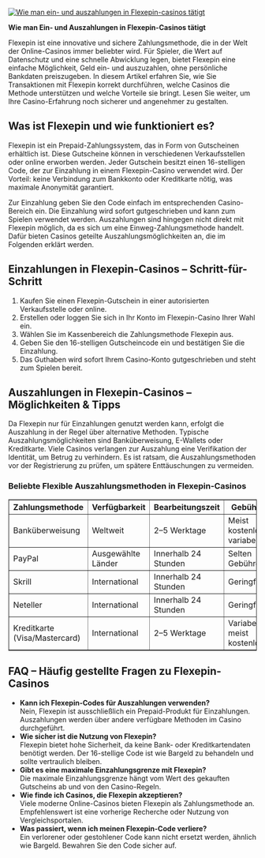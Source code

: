 [![Wie man ein- und auszahlungen in Flexepin-casinos tätigt](https://123-caf.pages.dev/gitsignup.png)](https://vrmoo.ru/Bt82HjjY)

<p><strong>Wie man Ein- und Auszahlungen in Flexepin-Casinos tätigt</strong></p> <p>Flexepin ist eine innovative und sichere Zahlungsmethode, die in der Welt der Online-Casinos immer beliebter wird. Für Spieler, die Wert auf Datenschutz und eine schnelle Abwicklung legen, bietet Flexepin eine einfache Möglichkeit, Geld ein- und auszuzahlen, ohne persönliche Bankdaten preiszugeben. In diesem Artikel erfahren Sie, wie Sie Transaktionen mit Flexepin korrekt durchführen, welche Casinos die Methode unterstützen und welche Vorteile sie bringt. Lesen Sie weiter, um Ihre Casino-Erfahrung noch sicherer und angenehmer zu gestalten.</p>  <h2>Was ist Flexepin und wie funktioniert es?</h2> <p>Flexepin ist ein Prepaid-Zahlungssystem, das in Form von Gutscheinen erhältlich ist. Diese Gutscheine können in verschiedenen Verkaufsstellen oder online erworben werden. Jeder Gutschein besitzt einen 16-stelligen Code, der zur Einzahlung in einem Flexepin-Casino verwendet wird. Der Vorteil: keine Verbindung zum Bankkonto oder Kreditkarte nötig, was maximale Anonymität garantiert.</p> <p>Zur Einzahlung geben Sie den Code einfach im entsprechenden Casino-Bereich ein. Die Einzahlung wird sofort gutgeschrieben und kann zum Spielen verwendet werden. Auszahlungen sind hingegen nicht direkt mit Flexepin möglich, da es sich um eine Einweg-Zahlungsmethode handelt. Dafür bieten Casinos geteilte Auszahlungsmöglichkeiten an, die im Folgenden erklärt werden.</p>  <h2>Einzahlungen in Flexepin-Casinos – Schritt-für-Schritt</h2> <ol>   <li>Kaufen Sie einen Flexepin-Gutschein in einer autorisierten Verkaufsstelle oder online.</li>   <li>Erstellen oder loggen Sie sich in Ihr Konto im Flexepin-Casino Ihrer Wahl ein.</li>   <li>Wählen Sie im Kassenbereich die Zahlungsmethode Flexepin aus.</li>   <li>Geben Sie den 16-stelligen Gutscheincode ein und bestätigen Sie die Einzahlung.</li>   <li>Das Guthaben wird sofort Ihrem Casino-Konto gutgeschrieben und steht zum Spielen bereit.</li> </ol>  <h2>Auszahlungen in Flexepin-Casinos – Möglichkeiten & Tipps</h2> <p>Da Flexepin nur für Einzahlungen genutzt werden kann, erfolgt die Auszahlung in der Regel über alternative Methoden. Typische Auszahlungsmöglichkeiten sind Banküberweisung, E-Wallets oder Kreditkarte. Viele Casinos verlangen zur Auszahlung eine Verifikation der Identität, um Betrug zu verhindern. Es ist ratsam, die Auszahlungsmethoden vor der Registrierung zu prüfen, um spätere Enttäuschungen zu vermeiden.</p>  <h3>Beliebte Flexible Auszahlungsmethoden in Flexepin-Casinos</h3> <table border="1" cellpadding="5" cellspacing="0">   <thead>     <tr>       <th>Zahlungsmethode</th>       <th>Verfügbarkeit</th>       <th>Bearbeitungszeit</th>       <th>Gebühren</th>     </tr>   </thead>   <tbody>     <tr>       <td>Banküberweisung</td>       <td>Weltweit</td>       <td>2–5 Werktage</td>       <td>Meist kostenlos, variabel</td>     </tr>     <tr>       <td>PayPal</td>       <td>Ausgewählte Länder</td>       <td>Innerhalb 24 Stunden</td>       <td>Selten Gebühren</td>     </tr>     <tr>       <td>Skrill</td>       <td>International</td>       <td>Innerhalb 24 Stunden</td>       <td>Geringfügig</td>     </tr>     <tr>       <td>Neteller</td>       <td>International</td>       <td>Innerhalb 24 Stunden</td>       <td>Geringfügig</td>     </tr>     <tr>       <td>Kreditkarte (Visa/Mastercard)</td>       <td>International</td>       <td>2–5 Werktage</td>       <td>Variabel, meist kostenlos</td>     </tr>   </tbody> </table>  <h2>FAQ – Häufig gestellte Fragen zu Flexepin-Casinos</h2> <ul>   <li><strong>Kann ich Flexepin-Codes für Auszahlungen verwenden?</strong><br>Nein, Flexepin ist ausschließlich ein Prepaid-Produkt für Einzahlungen. Auszahlungen werden über andere verfügbare Methoden im Casino durchgeführt.</li>   <li><strong>Wie sicher ist die Nutzung von Flexepin?</strong><br>Flexepin bietet hohe Sicherheit, da keine Bank- oder Kreditkartendaten benötigt werden. Der 16-stellige Code ist wie Bargeld zu behandeln und sollte vertraulich bleiben.</li>   <li><strong>Gibt es eine maximale Einzahlungsgrenze mit Flexepin?</strong><br>Die maximale Einzahlungsgrenze hängt vom Wert des gekauften Gutscheins ab und von den Casino-Regeln.</li>   <li><strong>Wie finde ich Casinos, die Flexepin akzeptieren?</strong><br>Viele moderne Online-Casinos bieten Flexepin als Zahlungsmethode an. Empfehlenswert ist eine vorherige Recherche oder Nutzung von Vergleichsportalen.</li>   <li><strong>Was passiert, wenn ich meinen Flexepin-Code verliere?</strong><br>Ein verlorener oder gestohlener Code kann nicht ersetzt werden, ähnlich wie Bargeld. Bewahren Sie den Code sicher auf.</li> </ul>